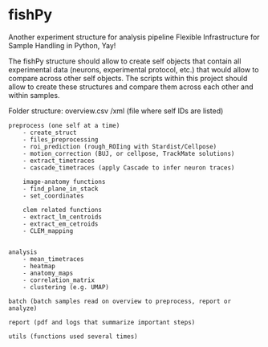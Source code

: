 # fishPy
Another experiment structure for analysis pipeline
Flexible Infrastructure for Sample Handling in Python, Yay!

The fishPy structure should allow to create self objects that contain all experimental data (neurons, experimental protocol, etc.) that would allow to compare across other self objects. 
The scripts within this project should allow to create these structures and compare them across each other and within samples. 



Folder structure: 
    overview.csv /xml (file where self IDs are listed)
    
    preprocess (one self at a time)
        - create_struct
        - files_preprocessing
        - roi_prediction (rough_ROIing with Stardist/Cellpose)
        - motion_correction (BUJ, or cellpose, TrackMate solutions) 
        - extract_timetraces
        - cascade_timetraces (apply Cascade to infer neuron traces)

        image-anatomy functions
        - find_plane_in_stack
        - set_coordinates

        clem related functions
        - extract_lm_centroids
        - extract_em_cetroids
        - CLEM_mapping

        
    analysis 
        - mean_timetraces
        - heatmap
        - anatomy_maps
        - correlation_matrix
        - clustering (e.g. UMAP)

    batch (batch samples read on overview to preprocess, report or analyze)

    report (pdf and logs that summarize important steps)

    utils (functions used several times)